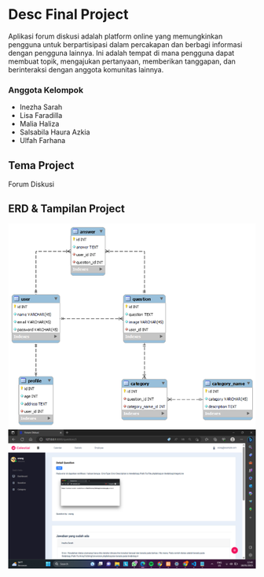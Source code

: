 # Desc Final Project
Aplikasi forum diskusi adalah platform online yang memungkinkan pengguna untuk berpartisipasi dalam percakapan dan berbagi informasi dengan pengguna lainnya. Ini adalah tempat di mana pengguna dapat membuat topik, mengajukan pertanyaan, memberikan tanggapan, dan berinteraksi dengan anggota komunitas lainnya.

### Anggota Kelompok

- Inezha Sarah
- Lisa Faradilla
- Malia Haliza
- Salsabila Haura Azkia
- Ulfah Farhana

## Tema Project
Forum Diskusi

## ERD & Tampilan Project
<img src="public/ERD.png">
<img src="public/webquest1.png">
